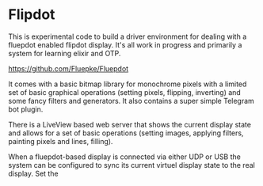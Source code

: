 # Flipdot

This is experimental code to build a driver environment for dealing with a fluepdot enabled
flipdot display. It's all work in progress and primarily a system for learning elixir and OTP.

https://github.com/Fluepke/Fluepdot

It comes with a basic bitmap library for monochrome pixels with a limited set of 
basic graphical operations (setting pixels, flipping, inverting) and some fancy filters 
and generators. It also contains a super simple Telegram bot plugin.

There is a LiveView based web server that shows the current display state and allows
for a set of basic operations (setting images, applying filters, painting pixels and lines, filling).

When a fluepdot-based display is connected via either UDP or USB the system
can be configured to sync its current virtuel display state to the real display. Set the 